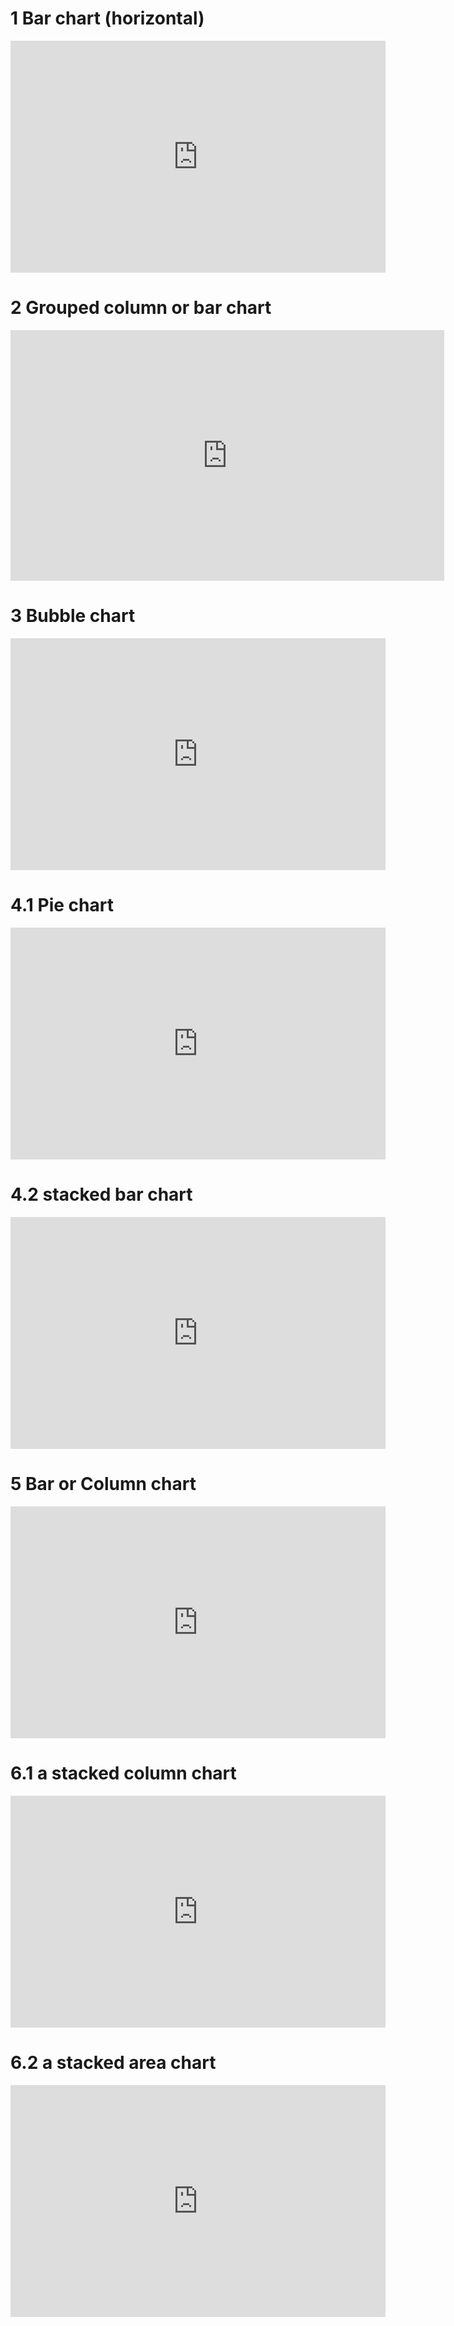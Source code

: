 # 1 Bar chart (horizontal)

<iframe width="600" height="371" seamless frameborder="0" scrolling="no" src="https://docs.google.com/spreadsheets/d/1PcI7MjiZjBXiMxKcJVijztHAByv8PlND8avOvec_7wE/pubchart?oid=482751926&amp;format=interactive"></iframe>

# 2 Grouped column or bar chart

<iframe width="694" height="401" seamless frameborder="0" scrolling="no" src="https://docs.google.com/spreadsheets/d/1PcI7MjiZjBXiMxKcJVijztHAByv8PlND8avOvec_7wE/pubchart?oid=1891987733&amp;format=interactive"></iframe>

# 3 Bubble chart

<iframe width="600" height="371" seamless frameborder="0" scrolling="no" src="https://docs.google.com/spreadsheets/d/1PcI7MjiZjBXiMxKcJVijztHAByv8PlND8avOvec_7wE/pubchart?oid=1972262586&amp;format=interactive"></iframe>

# 4.1 Pie chart

<iframe width="600" height="371" seamless frameborder="0" scrolling="no" src="https://docs.google.com/spreadsheets/d/1PcI7MjiZjBXiMxKcJVijztHAByv8PlND8avOvec_7wE/pubchart?oid=1795833777&amp;format=interactive"></iframe>

# 4.2  stacked bar chart 

<iframe width="600" height="371" seamless frameborder="0" scrolling="no" src="https://docs.google.com/spreadsheets/d/1PcI7MjiZjBXiMxKcJVijztHAByv8PlND8avOvec_7wE/pubchart?oid=1694538787&amp;format=interactive"></iframe>

# 5 Bar or Column chart
<iframe width="600" height="371" seamless frameborder="0" scrolling="no" src="https://docs.google.com/spreadsheets/d/1PcI7MjiZjBXiMxKcJVijztHAByv8PlND8avOvec_7wE/pubchart?oid=430937014&amp;format=interactive"></iframe>

# 6.1  a stacked column chart
<iframe width="600" height="371" seamless frameborder="0" scrolling="no" src="https://docs.google.com/spreadsheets/d/1PcI7MjiZjBXiMxKcJVijztHAByv8PlND8avOvec_7wE/pubchart?oid=813771279&amp;format=interactive"></iframe>

# 6.2 a stacked area chart
<iframe width="600" height="371" seamless frameborder="0" scrolling="no" src="https://docs.google.com/spreadsheets/d/1PcI7MjiZjBXiMxKcJVijztHAByv8PlND8avOvec_7wE/pubchart?oid=1461652011&amp;format=interactive"></iframe>
